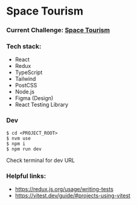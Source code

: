 # Space Tourism 

### Current Challenge: [Space Tourism](https://www.frontendmentor.io/challenges/space-tourism-multipage-website-gRWj1URZ3)

### Tech stack:
* React
* Redux
* TypeScript
* Tailwind
* PostCSS
* Node.js
* Figma (Design)
* React Testing Library

### Dev
```shell
$ cd <PROJECT_ROOT>
$ nvm use
$ npm i
$ npm run dev
```

Check terminal for dev URL

### Helpful links:
* https://redux.js.org/usage/writing-tests
* https://vitest.dev/guide/#projects-using-vitest
